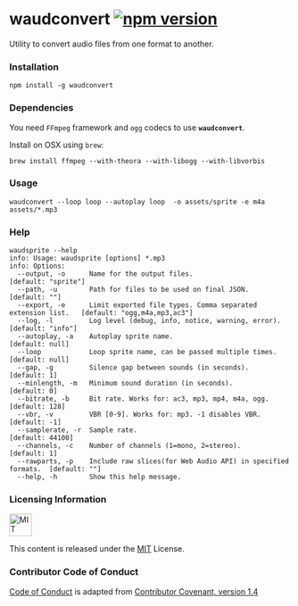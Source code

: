 # waudconvert [![npm version](https://badge.fury.io/js/waudconvert.svg)](https://www.npmjs.com/package/waudconvert)

Utility to convert audio files from one format to another.

### Installation

```
npm install -g waudconvert
```

### Dependencies

You need `FFmpeg` framework and `ogg` codecs to use **`waudconvert`**.

Install on OSX using `brew`:

```
brew install ffmpeg --with-theora --with-libogg --with-libvorbis
```

### Usage

```
waudconvert --loop loop --autoplay loop  -o assets/sprite -e m4a assets/*.mp3
```

### Help

```
waudsprite --help
info: Usage: waudsprite [options] *.mp3
info: Options:
  --output, -o      Name for the output files.                                   [default: "sprite"]
  --path, -u        Path for files to be used on final JSON.                     [default: ""]
  --export, -e      Limit exported file types. Comma separated extension list.   [default: "ogg,m4a,mp3,ac3"]
  --log, -l         Log level (debug, info, notice, warning, error).             [default: "info"]
  --autoplay, -a    Autoplay sprite name.                                        [default: null]
  --loop            Loop sprite name, can be passed multiple times.              [default: null]
  --gap, -g         Silence gap between sounds (in seconds).                     [default: 1]
  --minlength, -m   Minimum sound duration (in seconds).                         [default: 0]
  --bitrate, -b     Bit rate. Works for: ac3, mp3, mp4, m4a, ogg.                [default: 128]
  --vbr, -v         VBR [0-9]. Works for: mp3. -1 disables VBR.                  [default: -1]
  --samplerate, -r  Sample rate.                                                 [default: 44100]
  --channels, -c    Number of channels (1=mono, 2=stereo).                       [default: 1]
  --rawparts, -p    Include raw slices(for Web Audio API) in specified formats.  [default: ""]
  --help, -h        Show this help message.
```

### Licensing Information

<a rel="license" href="http://opensource.org/licenses/MIT">
<img alt="MIT license" height="40" src="http://upload.wikimedia.org/wikipedia/commons/c/c3/License_icon-mit.svg" /></a>

This content is released under the [MIT](http://opensource.org/licenses/MIT) License.

### Contributor Code of Conduct ###

[Code of Conduct](https://github.com/CoralineAda/contributor_covenant) is adapted from [Contributor Covenant, version 1.4](http://contributor-covenant.org/version/1/4)
